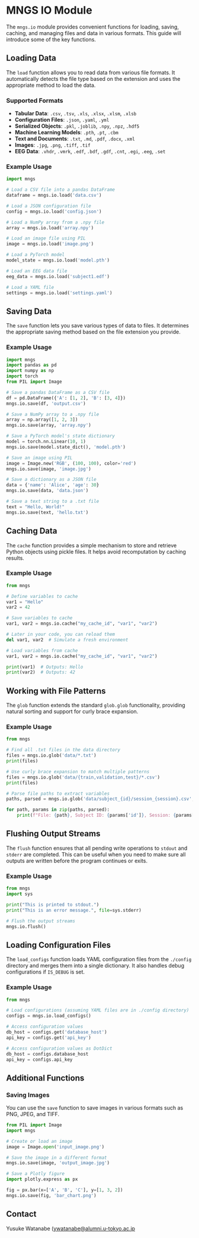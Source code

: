 <!-- ---
!-- Timestamp: 2025-01-15 10:43:51
!-- Author: ywatanabe
!-- File: ./src/mngs/io/README.md
!-- --- -->

# MNGS IO Module

The `mngs.io` module provides convenient functions for loading, saving, caching, and managing files and data in various formats. This guide will introduce some of the key functions.

## Loading Data

The `load` function allows you to read data from various file formats. It automatically detects the file type based on the extension and uses the appropriate method to load the data.

### Supported Formats

- **Tabular Data**: `.csv`, `.tsv`, `.xls`, `.xlsx`, `.xlsm`, `.xlsb`
- **Configuration Files**: `.json`, `.yaml`, `.yml`
- **Serialized Objects**: `.pkl`, `.joblib`, `.npy`, `.npz`, `.hdf5`
- **Machine Learning Models**: `.pth`, `.pt`, `.cbm`
- **Text and Documents**: `.txt`, `.md`, `.pdf`, `.docx`, `.xml`
- **Images**: `.jpg`, `.png`, `.tiff`, `.tif`
- **EEG Data**: `.vhdr`, `.vmrk`, `.edf`, `.bdf`, `.gdf`, `.cnt`, `.egi`, `.eeg`, `.set`

### Example Usage

```python
import mngs

# Load a CSV file into a pandas DataFrame
dataframe = mngs.io.load('data.csv')

# Load a JSON configuration file
config = mngs.io.load('config.json')

# Load a NumPy array from a .npy file
array = mngs.io.load('array.npy')

# Load an image file using PIL
image = mngs.io.load('image.png')

# Load a PyTorch model
model_state = mngs.io.load('model.pth')

# Load an EEG data file
eeg_data = mngs.io.load('subject1.edf')

# Load a YAML file
settings = mngs.io.load('settings.yaml')
```

## Saving Data

The `save` function lets you save various types of data to files. It determines the appropriate saving method based on the file extension you provide.

### Example Usage

```python
import mngs
import pandas as pd
import numpy as np
import torch
from PIL import Image

# Save a pandas DataFrame as a CSV file
df = pd.DataFrame({'A': [1, 2], 'B': [3, 4]})
mngs.io.save(df, 'output.csv')

# Save a NumPy array to a .npy file
array = np.array([1, 2, 3])
mngs.io.save(array, 'array.npy')

# Save a PyTorch model's state dictionary
model = torch.nn.Linear(10, 1)
mngs.io.save(model.state_dict(), 'model.pth')

# Save an image using PIL
image = Image.new('RGB', (100, 100), color='red')
mngs.io.save(image, 'image.jpg')

# Save a dictionary as a JSON file
data = {'name': 'Alice', 'age': 30}
mngs.io.save(data, 'data.json')

# Save a text string to a .txt file
text = "Hello, World!"
mngs.io.save(text, 'hello.txt')
```

## Caching Data

The `cache` function provides a simple mechanism to store and retrieve Python objects using pickle files. It helps avoid recomputation by caching results.

### Example Usage

```python
from mngs

# Define variables to cache
var1 = "Hello"
var2 = 42

# Save variables to cache
var1, var2 = mngs.io.cache("my_cache_id", "var1", "var2")

# Later in your code, you can reload them
del var1, var2  # Simulate a fresh environment

# Load variables from cache
var1, var2 = mngs.io.cache("my_cache_id", "var1", "var2")

print(var1)  # Outputs: Hello
print(var2)  # Outputs: 42
```

## Working with File Patterns

The `glob` function extends the standard `glob.glob` functionality, providing natural sorting and support for curly brace expansion.

### Example Usage

```python
from mngs

# Find all .txt files in the data directory
files = mngs.io.glob('data/*.txt')
print(files)

# Use curly brace expansion to match multiple patterns
files = mngs.io.glob('data/{train,validation,test}/*.csv')
print(files)

# Parse file paths to extract variables
paths, parsed = mngs.io.glob('data/subject_{id}/session_{session}.csv', parse=True)

for path, params in zip(paths, parsed):
    print(f"File: {path}, Subject ID: {params['id']}, Session: {params['session']}")
```

## Flushing Output Streams

The `flush` function ensures that all pending write operations to `stdout` and `stderr` are completed. This can be useful when you need to make sure all outputs are written before the program continues or exits.

### Example Usage

```python
from mngs
import sys

print("This is printed to stdout.")
print("This is an error message.", file=sys.stderr)

# Flush the output streams
mngs.io.flush()
```

## Loading Configuration Files

The `load_configs` function loads YAML configuration files from the `./config` directory and merges them into a single dictionary. It also handles debug configurations if `IS_DEBUG` is set.

### Example Usage

```python
from mngs

# Load configurations (assuming YAML files are in ./config directory)
configs = mngs.io.load_configs()

# Access configuration values
db_host = configs.get('database_host')
api_key = configs.get('api_key')

# Access configuration values as DotDict
db_host = configs.database_host
api_key = configs.api_key
```

## Additional Functions

### Saving Images

You can use the `save` function to save images in various formats such as PNG, JPEG, and TIFF.

```python
from PIL import Image
import mngs

# Create or load an image
image = Image.open('input_image.png')

# Save the image in a different format
mngs.io.save(image, 'output_image.jpg')

# Save a Plotly figure
import plotly.express as px

fig = px.bar(x=['A', 'B', 'C'], y=[1, 3, 2])
mngs.io.save(fig, 'bar_chart.png')
```

## Contact
Yusuke Watanabe (ywatanabe@alumni.u-tokyo.ac.jp
